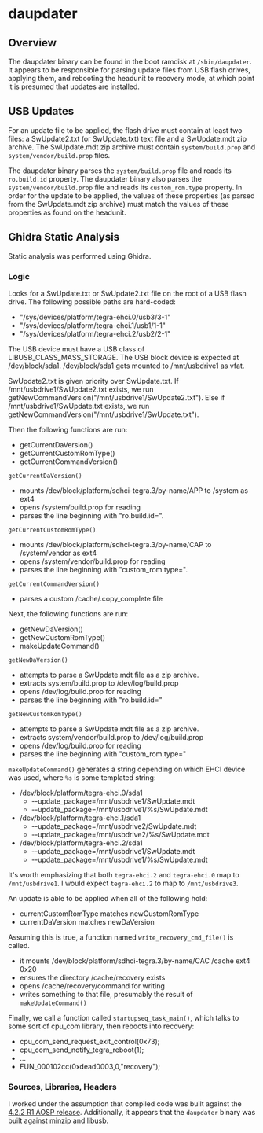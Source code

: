 # daupdater

## Overview
The daupdater binary can be found in the boot ramdisk at `/sbin/daupdater`.
It appears to be responsible for parsing update files from USB flash drives, applying them, and rebooting the headunit to recovery mode, at which point it is presumed that updates are installed.

## USB Updates
For an update file to be applied, the flash drive must contain at least two files: a SwUpdate2.txt (or SwUpdate.txt) text file and a SwUpdate.mdt zip archive. The SwUpdate.mdt zip archive must contain `system/build.prop` and `system/vendor/build.prop` files.

The daupdater binary parses the `system/build.prop` file and reads its `ro.build.id` property. The daupdater binary also parses the `system/vendor/build.prop` file and reads its `custom_rom.type` property. In order for the update to be applied, the values of these properties (as parsed from the SwUpdate.mdt zip archive) must match the values of these properties as found on the headunit.

## Ghidra Static Analysis
Static analysis was performed using Ghidra.

### Logic
Looks for a SwUpdate.txt or SwUpdate2.txt file on the root of a USB flash drive.
The following possible paths are hard-coded:
- "/sys/devices/platform/tegra-ehci.0/usb3/3-1"
- "/sys/devices/platform/tegra-ehci.1/usb1/1-1"
- "/sys/devices/platform/tegra-ehci.2/usb2/2-1"

The USB device must have a USB class of LIBUSB_CLASS_MASS_STORAGE.
The USB block device is expected at /dev/block/sda1.
/dev/block/sda1 gets mounted to /mnt/usbdrive1 as vfat.

SwUpdate2.txt is given priority over SwUpdate.txt.
If /mnt/usbdrive1/SwUpdate2.txt exists,
we run getNewCommandVersion("/mnt/usbdrive1/SwUpdate2.txt").
Else if /mnt/usbdrive1/SwUpdate.txt exists,
we run getNewCommandVersion("/mnt/usbdrive1/SwUpdate.txt").

Then the following functions are run:
- getCurrentDaVersion()
- getCurrentCustomRomType()
- getCurrentCommandVersion()

`getCurrentDaVersion()`
- mounts /dev/block/platform/sdhci-tegra.3/by-name/APP to /system as ext4
- opens /system/build.prop for reading
- parses the line beginning with "ro.build.id=".

`getCurrentCustomRomType()`
- mounts /dev/block/platform/sdhci-tegra.3/by-name/CAP to /system/vendor as ext4
- opens /system/vendor/build.prop for reading
- parses the line beginning with "custom_rom.type=".

`getCurrentCommandVersion()`
- parses a custom /cache/.copy_complete file

Next, the following functions are run:
- getNewDaVersion()
- getNewCustomRomType()
- makeUpdateCommand()

`getNewDaVersion()`
- attempts to parse a SwUpdate.mdt file as a zip archive.
- extracts system/build.prop to /dev/log/build.prop
- opens /dev/log/build.prop for reading
- parses the line beginning with "ro.build.id="

`getNewCustomRomType()`
- attempts to parse a SwUpdate.mdt file as a zip archive.
- extracts system/vendor/build.prop to /dev/log/build.prop
- opens /dev/log/build.prop for reading
- parses the line beginning with "custom_rom.type="

`makeUpdateCommand()` generates a string depending on which EHCI device was used,
where `%s` is some templated string:
- /dev/block/platform/tegra-ehci.0/sda1
    - --update_package=/mnt/usbdrive1/SwUpdate.mdt
    - --update_package=/mnt/usbdrive1/%s/SwUpdate.mdt
- /dev/block/platform/tegra-ehci.1/sda1
    - --update_package=/mnt/usbdrive2/SwUpdate.mdt
    - --update_package=/mnt/usbdrive2/%s/SwUpdate.mdt
- /dev/block/platform/tegra-ehci.2/sda1
    - --update_package=/mnt/usbdrive1/SwUpdate.mdt
    - --update_package=/mnt/usbdrive1/%s/SwUpdate.mdt

It's worth emphasizing that both `tegra-ehci.2` and `tegra-ehci.0` map to `/mnt/usbdrive1`. I would expect `tegra-ehci.2` to map to `/mnt/usbdrive3`.

An update is able to be applied when all of the following hold:
- currentCustomRomType matches newCustomRomType
- currentDaVersion matches newDaVersion

Assuming this is true, a function named `write_recovery_cmd_file()` is called.
- it mounts /dev/block/platform/sdhci-tegra.3/by-name/CAC /cache ext4 0x20
- ensures the directory /cache/recovery exists
- opens /cache/recovery/command for writing
- writes something to that file, presumably the result of `makeUpdateCommand()`

Finally, we call a function called `startupseq_task_main()`, which talks to some sort of cpu_com library, then reboots into recovery:
- cpu_com_send_request_exit_control(0x73);
- cpu_com_send_notify_tegra_reboot(1);
- …
- FUN_000102cc(0xdead0003,0,"recovery");

### Sources, Libraries, Headers
I worked under the assumption that compiled code was built against the [4.2.2 R1 AOSP release](https://android.googlesource.com/platform/bionic/+/refs/tags/android-4.2.2_r1). Additionally, it appears that the `daupdater` binary was built against [minzip](https://android.googlesource.com/platform/bootable/recovery.git/+/android-4.2.2_r1/minzip) and [libusb](https://android.googlesource.com/platform/external/libusb/+/refs/tags/android-4.2.2_r1/libusb/).
